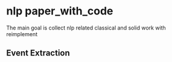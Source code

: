 # nlp paper_with_code
The main goal is collect nlp related classical and solid work with reimplement

## Event Extraction
